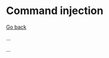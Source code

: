 # Command injection

[Go back](../../index.md)

<div class="row row-cols-md-2"><div>

...
</div><div>

...
</div></div>